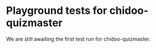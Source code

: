 # Playground tests for chidoo-quizmaster
We are still awaiting the first test run for chidoo-quizmaster.
